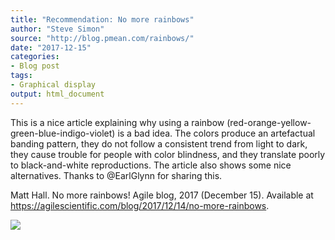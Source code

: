 ```yaml
---
title: "Recommendation: No more rainbows"
author: "Steve Simon"
source: "http://blog.pmean.com/rainbows/"
date: "2017-12-15"
categories:
- Blog post
tags:
- Graphical display
output: html_document
---
```


This is a nice article explaining why using a rainbow
(red-orange-yellow-green-blue-indigo-violet) is a bad idea. The colors
produce an artefactual banding pattern, they do not follow a consistent
trend from light to dark, they cause trouble for people with color
blindness, and they translate poorly to black-and-white reproductions.
The article also shows some nice alternatives. Thanks to @EarlGlynn for
sharing this.

<!---More--->

Matt Hall. No more rainbows! Agile blog, 2017 (December 15). Available
at <https://agilescientific.com/blog/2017/12/14/no-more-rainbows>.

![](http://www.pmean.com/images/images/17/rainbows01.png)





